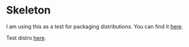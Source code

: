 # Skeleton

I am using this as a test for packaging distributions. You can find it [here](https://github.com/jcschindler01/skeleton).

Test distro [here](https://test.pypi.org/project/skeleton-JCSCHINDLER01/).
